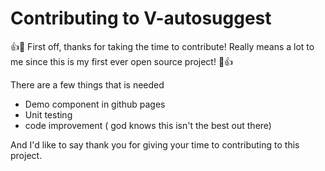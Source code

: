 # Contributing to V-autosuggest
👍🎉 First off, thanks for taking the time to contribute! Really means a lot to me since this is my first ever open source project! 🎉👍

There are a few things that is needed
- Demo component in github pages
- Unit testing
- code improvement ( god knows this isn't the best out there)


And I'd like to say thank you for giving your time to contributing to this project.
